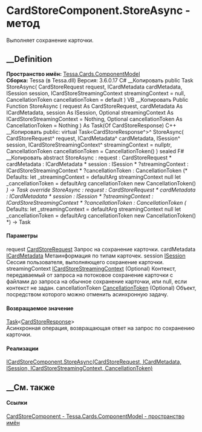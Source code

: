 # CardStoreComponent.StoreAsync - метод
Выполняет сохранение карточки.
##  __Definition
 **Пространство имён:**
[Tessa.Cards.ComponentModel](N_Tessa_Cards_ComponentModel.htm)  
 **Сборка:** Tessa (в Tessa.dll) Версия: 3.6.0.17
C# __Копировать
     public Task<CardStoreResponse> StoreAsync(
    	CardStoreRequest request,
    	ICardMetadata cardMetadata,
    	ISession session,
    	ICardStoreStreamingContext streamingContext = null,
    	CancellationToken cancellationToken = default
    )
VB __Копировать
     Public Function StoreAsync ( 
    	request As CardStoreRequest,
    	cardMetadata As ICardMetadata,
    	session As ISession,
    	Optional streamingContext As ICardStoreStreamingContext = Nothing,
    	Optional cancellationToken As CancellationToken = Nothing
    ) As Task(Of CardStoreResponse)
C++ __Копировать
     public:
    virtual Task<CardStoreResponse^>^ StoreAsync(
    	CardStoreRequest^ request, 
    	ICardMetadata^ cardMetadata, 
    	ISession^ session, 
    	ICardStoreStreamingContext^ streamingContext = nullptr, 
    	CancellationToken cancellationToken = CancellationToken()
    ) sealed
F# __Копировать
     abstract StoreAsync : 
            request : CardStoreRequest * 
            cardMetadata : ICardMetadata * 
            session : ISession * 
            ?streamingContext : ICardStoreStreamingContext * 
            ?cancellationToken : CancellationToken 
    (* Defaults:
            let _streamingContext = defaultArg streamingContext null
            let _cancellationToken = defaultArg cancellationToken new CancellationToken()
    *)
    -> Task<CardStoreResponse> 
    override StoreAsync : 
            request : CardStoreRequest * 
            cardMetadata : ICardMetadata * 
            session : ISession * 
            ?streamingContext : ICardStoreStreamingContext * 
            ?cancellationToken : CancellationToken 
    (* Defaults:
            let _streamingContext = defaultArg streamingContext null
            let _cancellationToken = defaultArg cancellationToken new CancellationToken()
    *)
    -> Task<CardStoreResponse> 
#### Параметры
request [CardStoreRequest](T_Tessa_Cards_CardStoreRequest.htm)
    Запрос на сохранение карточки.
cardMetadata [ICardMetadata](T_Tessa_Cards_ICardMetadata.htm)
    Метаинформация по типам карточек.
session [ISession](T_Tessa_Platform_Runtime_ISession.htm)
    Сессия пользователя, выполняющего сохранение карточки.
streamingContext
[ICardStoreStreamingContext](T_Tessa_Cards_ComponentModel_ICardStoreStreamingContext.htm)
(Optional)
     Контекст, передаваемый от запроса на потоковое сохранение карточки с файлами до запроса на обычное сохранение карточки, или null, если контекст не задан. 
cancellationToken
[CancellationToken](https://learn.microsoft.com/dotnet/api/system.threading.cancellationtoken)
(Optional)
    Объект, посредством которого можно отменить асинхронную задачу.
#### Возвращаемое значение
[Task](https://learn.microsoft.com/dotnet/api/system.threading.tasks.task-1)<[CardStoreResponse](T_Tessa_Cards_CardStoreResponse.htm)>  
Асинхронная операция, возвращающая ответ на запрос по сохранению карточки.
#### Реализации
[ICardStoreComponent.StoreAsync(CardStoreRequest, ICardMetadata, ISession,
ICardStoreStreamingContext,
CancellationToken)](M_Tessa_Cards_ComponentModel_ICardStoreComponent_StoreAsync.htm)  
##  __См. также
#### Ссылки
[CardStoreComponent - ](T_Tessa_Cards_ComponentModel_CardStoreComponent.htm)
[Tessa.Cards.ComponentModel - пространство
имён](N_Tessa_Cards_ComponentModel.htm)
